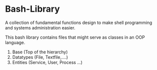 # Bash-Library
A collection of fundamental functions design to make shell programming and systems administration easier.

This bash library contains files that might serve as classes in an OOP language.

1. Base (Top of the hierarchy)
2. Datatypes (File, Textfile,....)
3. Entities   (Service, User, Process ...)
